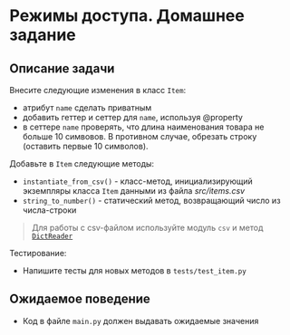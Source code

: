 # Режимы доступа. Домашнее задание

## Описание задачи

Внесите следующие изменения в класс `Item`:

- атрибут `name` сделать приватным
- добавить геттер и сеттер для `name`, используя @property
- в сеттере `name` проверять, что длина наименования товара не больше 10 симвовов. В противном случае, обрезать строку (оставить первые 10 символов).

Добавьте в `Item` следующие методы:
- `instantiate_from_csv()` - класс-метод, инициализирующий экземпляры класса `Item` данными из файла _src/items.csv_
- `string_to_number()` - статический метод, возвращающий число из числа-строки
> Для работы с csv-файлом используйте модуль `csv` и метод [`DictReader`](https://docs.python.org/3/library/csv.html#csv.DictReader)
                
Тестирование:
- Напишите тесты для новых методов в `tests/test_item.py`

## Ожидаемое поведение
- Код в файле `main.py` должен выдавать ожидаемые значения
